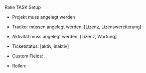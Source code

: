 Rake TASK Setup
- Projekt muss angelegt werden
- Tracker müssen angelegt werden:   [Lizenz, Lizenswereiterung]
- Aktivität muss angelegt werden:   [Lizenz, Wartung]
- Ticketstatus:                     [aktiv, inaktiv]

- Custom Fields:

- Rollen: